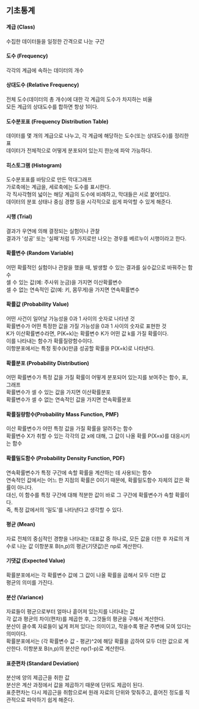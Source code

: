 ## 기초통계

#### 계급 (Class)  
수집한 데이터들을 일정한 간격으로 나눈 구간  

#### 도수 (Frequency)
각각의 계급에 속하는 데이터의 개수  

#### 상대도수 (Relative Frequency)
전체 도수(데이터의 총 개수)에 대한 각 계급의 도수가 차지하는 비율  
모든 계급의 상대도수를 합하면 항상 1이다.  

#### 도수분포표 (Frequency Distribution Table)
데이터를 몇 개의 계급으로 나누고, 각 계급에 해당하는 도수(또는 상대도수)를 정리한 표  
데이터가 전체적으로 어떻게 분포되어 있는지 한눈에 파악 가능하다.  

#### 히스토그램 (Histogram)
도수분포표를 바탕으로 만든 막대그래프  
가로축에는 계급을, 세로축에는 도수를 표시한다.  
각 직사각형의 넓이는 해당 계급의 도수에 비례하고, 막대들은 서로 붙어있다.  
데이터의 분포 상태나 중심 경향 등을 시각적으로 쉽게 파악할 수 있게 해준다.  

#### 시행 (Trial)
결과가 우연에 의해 결정되는 실험이나 관찰  
결과가 '성공' 또는 '실패'처럼 두 가지로만 나오는 경우를 베르누이 시행이라고 한다.  

#### 확률변수 (Random Variable)
어떤 확률적인 실험이나 관찰을 했을 때, 발생할 수 있는 결과를 실수값으로 바꿔주는 함수  
셀 수 있는 값(예: 주사위 눈금)을 가지면 이산확률변수  
셀 수 없는 연속적인 값(예: 키, 몸무게)을 가지면 연속확률변수  

#### 확률값 (Probability Value)
어떤 사건이 일어날 가능성을 0과 1 사이의 숫자로 나타낸 것  
확률변수가 어떤 특정한 값을 가질 가능성을 0과 1 사이의 숫자로 표현한 것  
K가 이산확률변수라면, P(K=k)는 확률변수 K가 어떤 값 k를 가질 확률이다.  
이를 나타내는 함수가 확률질량함수이다.  
이항분포에서는 특정 횟수(k)만큼 성공할 확률을 P(X=k)로 나타낸다.  

#### 확률분포 (Probability Distribution)
어떤 확률변수가 특정 값을 가질 확률이 어떻게 분포되어 있는지를 보여주는 함수, 표, 그래프  
확률변수가 셀 수 있는 값을 가지면 이산확률분포  
확률변수가 셀 수 없는 연속적인 값을 가지면 연속확률분포  

#### 확률질량함수(Probability Mass Function, PMF)
이산 확률변수가 어떤 특정 값을 가질 확률을 알려주는 함수  
확률변수 X가 취할 수 있는 각각의 값 x에 대해, 그 값이 나올 확률 P(X=x)를 대응시키는 함수  

#### 확률밀도함수 (Probability Density Function, PDF)
연속확률변수가 특정 구간에 속할 확률을 계산하는 데 사용되는 함수  
연속적인 값에서는 어느 한 지점의 확률은 0이기 때문에, 확률밀도함수 자체의 값은 확률이 아니다.  
대신, 이 함수를 특정 구간에 대해 적분한 값이 바로 그 구간에 확률변수가 속할 확률이다.  
즉, 특정 값에서의 '밀도'를 나타낸다고 생각할 수 있다.  

#### 평균 (Mean)
자료 전체의 중심적인 경향을 나타내는 대표값 중 하나로, 모든 값을 더한 후 자료의 개수로 나눈 값
이항분포 B(n,p)의 평균(기댓값)은 np로 계산한다.

#### 기댓값 (Expected Value)
확률분포에서는 각 확률변수 값에 그 값이 나올 확률을 곱해서 모두 더한 값  
평균의 의미를 가진다.

#### 분산 (Variance)
자료들이 평균으로부터 얼마나 흩어져 있는지를 나타내는 값  
각 값과 평균의 차이(편차)를 제곱한 후, 그것들의 평균을 구해서 계산한다.  
분산이 클수록 자료들이 넓게 퍼져 있다는 의미이고, 작을수록 평균 주변에 모여 있다는 의미이다.  
확률분포에서는 (각 확률변수 값 - 평균)^2에 해당 확률을 곱하여 모두 더한 값으로 계산한다.
이항분포 B(n,p)의 분산은 np(1-p)로 계산한다.

#### 표준편차 (Standard Deviation)
분산에 양의 제곱근을 취한 값  
분산은 계산 과정에서 값을 제곱하기 때문에 단위도 제곱이 된다.  
표준편차는 다시 제곱근을 취함으로써 원래 자료의 단위와 맞춰주고, 흩어진 정도를 직관적으로 파악하기 쉽게 해준다.  
